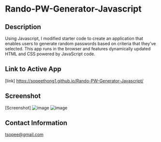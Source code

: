 # Rando-PW-Generator-Javascript
## Description 
Using Javascript, I modified starter code to create an application that enables users to generate random passwords based on criteria that they’ve selected. This app runs in the browser and features dynamically updated HTML and CSS powered by JavaScript code.

## Link to Active App
[link] https://sopeethong1.github.io/Rando-PW-Generator-Javascript/

## Screenshot
[Screenshot] ![image](https://user-images.githubusercontent.com/78446989/113809427-1322ad80-9736-11eb-8b62-8a903e7f40db.png)
![image](https://user-images.githubusercontent.com/78446989/113810688-c55b7480-9738-11eb-8953-f8fc098a5391.png)


## Contact Information
tsopee@gmail.com



